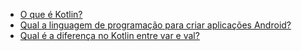 - [O que é Kotlin?](https://pt.stackoverflow.com/q/221905/101)
- [Qual a linguagem de programação para criar aplicações Android?](https://pt.stackoverflow.com/q/174598/101)
- [Qual é a diferença no Kotlin entre var e val?](https://pt.stackoverflow.com/q/224552/101)
